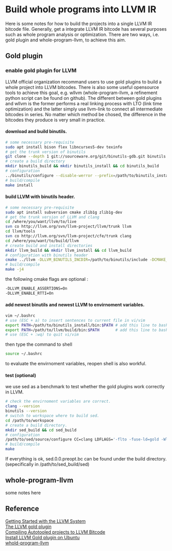 # Build whole programs into LLVM IR

Here is some notes for how to build the projects into a single LLVM IR bitcode file. Generally, get a integrate LLVM IR bitcode has several purposes such as whole program analysis or optimization. There are two ways, i.e. gold plugin and whole-program-llvm, to achieve this aim.

## Gold plugin

### enable gold plugin for LLVM

LLVM official organization recommand users to use gold plugins to build a whole project into LLVM bitcodes. There is also some useful opensource tools to achieve this goal, e.g. wllvm (whole-program-llvm, a refinement python script can be found on github). The different between gold plugins and wllvm is the former performs a real linking process with LTO (link time optimization) and the latter simply use llvm-link to connect all intermediate bitcodes in series. No matter which method be chosed, the difference in the bitcodes they produce is very small in practice.

#### download and build binutils.
```sh
# some necessary pre-requisite
sudo apt install bison flex libncurses5-dev texinfo
# get the trunk version of binutils
git clone --depth 1 git://sourceware.org/git/binutils-gdb.git binutils
# create a build directory
mkdir binutils_build && mkdir binutils_install && cd binutils_build
# configuration
../binutils/configure --disable-werror --prefix=/path/to/binutils_install
# build/compile
make install
```
#### build LLVM with binutils header.
```sh
# some necessary pre-requisite
sudo apt install subversion cmake zlib1g zlib1g-dev
# get the trunk version of LLVM and clang
cd /where/you/want/llvm/to/live
svn co http://llvm.org/svn/llvm-project/llvm/trunk llvm
cd llvm/tools
svn co http://llvm.org/svn/llvm-project/cfe/trunk clang
cd /where/you/want/to/build/llvm
# create build and install directories
mkdir llvm_build && mkdir llvm_install && cd llvm_build
# configuration with binutils header
cmake ../llvm -DLLVM_BINUTILS_INCDIR=/path/to/binutils/include -DCMAKE_BUILD_TYPE=Release -DLLVM_TARGETS_TO_BUILD=X86 -DCMAKE_INSTALL_PREFIX=/path/to/llvm_install
# build/compile
make -j4
```
the following cmake flags are optional :
```sh
-DLLVM_ENABLE_ASSERTIONS=On
-DLLVM_ENABLE_RTTI=On
```

#### add newest binutils and newest LLVM to envirnoment variables.
```sh
vim ~/.bashrc
# use (ESC + a) to insert sentences to current file in vi/vim
export PATH=/path/to/binutils_install/bin:$PATH # add this line to bashrc
export PATH=/path/to/llvm/build/bin:$PATH       # add this line to bashrc
# use (ESC + :wq) to quit vi/vim
```
then type the command to shell
```sh
source ~/.bashrc
```
to evaluate the envirnoment variables, reopen shell is also workful.

#### test (optional)

we use sed as a benchmark to test whether the gold plugins work correctly in LLVM.
```sh
# check the envirnoment variables are correct.
clang --version
binutils --version
# switch to workspace where to build sed.
cd /path/to/workspace
# create a build directory.
mkdir sed_build && cd sed_build
# configuration
/path/to/sed/source/configure CC=clang LDFLAGS='-flto -fuse-ld=gold -Wl,-plugin-opt=save-temps'
# build/compile
make
```
If everything is ok, sed.0.0.preopt.bc can be found under the build directory. (sepecifically in /path/to/sed_build/sed)

## whole-program-llvm

some notes here

## Reference

[Getting Started with the LLVM System](http://llvm.org/docs/GettingStarted.html)
<br>[The LLVM gold plugin](https://llvm.org/docs/GoldPlugin.html)
<br>[Compiling Autotooled projects to LLVM Bitcode](http://gbalats.github.io/2015/12/10/compiling-autotooled-projects-to-LLVM-bitcode.html)
<br>[Install LLVM Gold plugin on Ubuntu](https://github.com/SVF-tools/SVF/wiki/Install-LLVM-Gold-Plugin-on-Ubuntu)
<br>[whold-program-llvm](https://github.com/travitch/whole-program-llvm)
